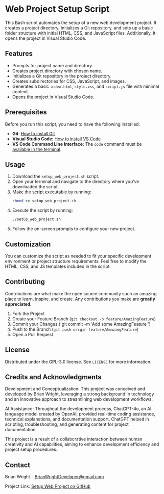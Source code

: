 
# Web Project Setup Script

This Bash script automates the setup of a new web development project. It creates a project directory, initializes a Git repository, and sets up a basic folder structure with initial HTML, CSS, and JavaScript files. Additionally, it opens the project in Visual Studio Code.

## Features

- Prompts for project name and directory.
- Creates project directory with chosen name.
- Initializes a Git repository in the project directory.
- Creates subdirectories for CSS, JavaScript, and images.
- Generates a basic `index.html`, `style.css`, and `script.js` file with minimal content.
- Opens the project in Visual Studio Code.

## Prerequisites

Before you run this script, you need to have the following installed:
- **Git**: [How to install Git](https://git-scm.com/book/en/v2/Getting-Started-Installing-Git)
- **Visual Studio Code**: [How to install VS Code](https://code.visualstudio.com/download)
- **VS Code Command Line Interface**: The `code` command must be [available in the terminal](https://code.visualstudio.com/docs/setup/mac#_launching-from-the-command-line).

## Usage

1. Download the `setup_web_project.sh` script.
2. Open your terminal and navigate to the directory where you've downloaded the script.
3. Make the script executable by running:
   ```bash
   chmod +x setup_web_project.sh
   ```
4. Execute the script by running:
   ```bash
   ./setup_web_project.sh
   ```
5. Follow the on-screen prompts to configure your new project.

## Customization

You can customize the script as needed to fit your specific development environment or project structure requirements. Feel free to modify the HTML, CSS, and JS templates included in the script.

## Contributing

Contributions are what make the open source community such an amazing place to learn, inspire, and create. Any contributions you make are **greatly appreciated**.

1. Fork the Project
2. Create your Feature Branch (`git checkout -b feature/AmazingFeature`)
3. Commit your Changes (`git commit -m 'Add some AmazingFeature'')
4. Push to the Branch (`git push origin feature/AmazingFeature`)
5. Open a Pull Request

## License

Distributed under the GPL-3.0 license. See `LICENSE` for more information.

## Credits and Acknowledgments

Development and Conceptualization: This project was conceived and developed by Brian Wright, leveraging a strong background in technology and an innovative approach to streamlining web development workflows.

AI Assistance: Throughout the development process, ChatGPT-4o, an AI language model created by OpenAI, provided real-time coding assistance, technical explanations, and documentation support. ChatGPT helped in scripting, troubleshooting, and generating content for project documentation.

This project is a result of a collaborative interaction between human creativity and AI capabilities, aiming to enhance development efficiency and project setup procedures.

## Contact

Brian Wright – [BrianWrightDeveloper@gmail.com](mailto:BrianWrightDeveloper@gmail.com)

Project Link: [Setup Web Project on GitHub](https://github.com/BrianMWright/setup_web_project)
